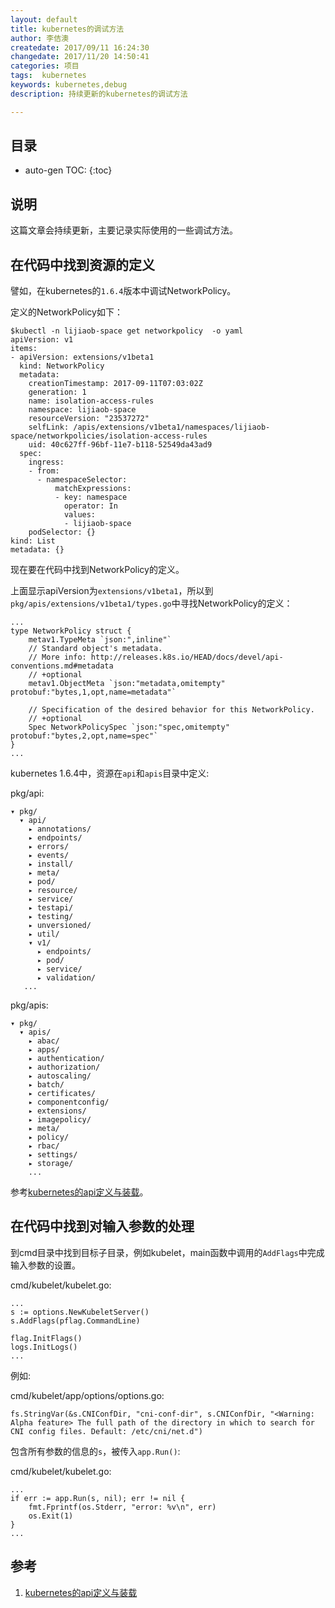```yaml
---
layout: default
title: kubernetes的调试方法
author: 李佶澳
createdate: 2017/09/11 16:24:30
changedate: 2017/11/20 14:50:41
categories: 项目
tags:  kubernetes
keywords: kubernetes,debug
description: 持续更新的kubernetes的调试方法

---
```


## 目录
* auto-gen TOC:
{:toc}

## 说明 

这篇文章会持续更新，主要记录实际使用的一些调试方法。

## 在代码中找到资源的定义

譬如，在kubernetes的`1.6.4`版本中调试NetworkPolicy。

定义的NetworkPolicy如下：

	$kubectl -n lijiaob-space get networkpolicy  -o yaml
	apiVersion: v1
	items:
	- apiVersion: extensions/v1beta1
	  kind: NetworkPolicy
	  metadata:
	    creationTimestamp: 2017-09-11T07:03:02Z
	    generation: 1
	    name: isolation-access-rules
	    namespace: lijiaob-space
	    resourceVersion: "23537272"
	    selfLink: /apis/extensions/v1beta1/namespaces/lijiaob-space/networkpolicies/isolation-access-rules
	    uid: 40c627ff-96bf-11e7-b118-52549da43ad9
	  spec:
	    ingress:
	    - from:
	      - namespaceSelector:
	          matchExpressions:
	          - key: namespace
	            operator: In
	            values:
	            - lijiaob-space
	    podSelector: {}
	kind: List
	metadata: {}

现在要在代码中找到NetworkPolicy的定义。

上面显示apiVersion为`extensions/v1beta1`，所以到`pkg/apis/extensions/v1beta1/types.go`中寻找NetworkPolicy的定义：

	...
	type NetworkPolicy struct {
		metav1.TypeMeta `json:",inline"`
		// Standard object's metadata.
		// More info: http://releases.k8s.io/HEAD/docs/devel/api-conventions.md#metadata
		// +optional
		metav1.ObjectMeta `json:"metadata,omitempty" protobuf:"bytes,1,opt,name=metadata"`
	
		// Specification of the desired behavior for this NetworkPolicy.
		// +optional
		Spec NetworkPolicySpec `json:"spec,omitempty" protobuf:"bytes,2,opt,name=spec"`
	}
	...

kubernetes 1.6.4中，资源在`api`和`apis`目录中定义:

pkg/api:

	▾ pkg/
	  ▾ api/
	    ▸ annotations/
	    ▸ endpoints/
	    ▸ errors/
	    ▸ events/
	    ▸ install/
	    ▸ meta/
	    ▸ pod/
	    ▸ resource/
	    ▸ service/
	    ▸ testapi/
	    ▸ testing/
	    ▸ unversioned/
	    ▸ util/
	    ▾ v1/
	      ▸ endpoints/
	      ▸ pod/
	      ▸ service/
	      ▸ validation/
	   ...

pkg/apis:

	▾ pkg/
	  ▾ apis/
	    ▸ abac/
	    ▸ apps/
	    ▸ authentication/
	    ▸ authorization/
	    ▸ autoscaling/
	    ▸ batch/
	    ▸ certificates/
	    ▸ componentconfig/
	    ▸ extensions/
	    ▸ imagepolicy/
	    ▸ meta/
	    ▸ policy/
	    ▸ rbac/
	    ▸ settings/
	    ▸ storage/
	    ...

参考[kubernetes的api定义与装载][1]。

## 在代码中找到对输入参数的处理

到cmd目录中找到目标子目录，例如kubelet，main函数中调用的`AddFlags`中完成输入参数的设置。

cmd/kubelet/kubelet.go:

	...
	s := options.NewKubeletServer()
	s.AddFlags(pflag.CommandLine)
	
	flag.InitFlags()
	logs.InitLogs()
	...

例如:

cmd/kubelet/app/options/options.go:

	fs.StringVar(&s.CNIConfDir, "cni-conf-dir", s.CNIConfDir, "<Warning: Alpha feature> The full path of the directory in which to search for CNI config files. Default: /etc/cni/net.d")

包含所有参数的信息的`s`，被传入`app.Run()`:

cmd/kubelet/kubelet.go:

	...
	if err := app.Run(s, nil); err != nil {
		fmt.Fprintf(os.Stderr, "error: %v\n", err)
		os.Exit(1)
	}
	...

## 参考

1. [kubernetes的api定义与装载][1]

[1]: http://www.lijiaocn.com/项目/2017/06/09/Kubernetes-api-def.html "kubernetes的api定义与装载" 
